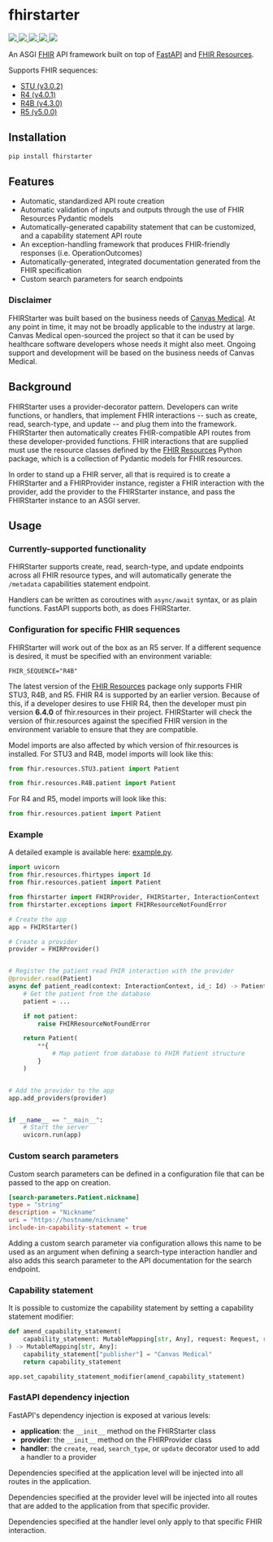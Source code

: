 # fhirstarter

<p>
  <a href="https://github.com/canvas-medical/fhirstarter/actions/workflows/test.yml">
    <img src="https://github.com/canvas-medical/fhirstarter/actions/workflows/test.yml/badge.svg">
  </a>
  <a href="https://pypi.org/project/fhirstarter/">
    <img src="https://img.shields.io/pypi/v/fhirstarter">
  </a>
  <a href="https://pypi.org/project/fhirstarter/">
    <img src="https://img.shields.io/pypi/pyversions/fhirstarter">
  </a>
  <a href="https://pypi.org/project/fhirstarter/">
    <img src="https://img.shields.io/pypi/l/fhirstarter">
  </a>
  <a href="https://github.com/psf/black">
    <img src="https://img.shields.io/badge/code%20style-black-000000">
  </a>
</p>

An ASGI [FHIR](https://hl7.org/fhir/) API framework built on top of [FastAPI](https://fastapi.tiangolo.com) and
[FHIR Resources](https://pypi.org/project/fhir.resources/).

Supports FHIR sequences:
* [STU (v3.0.2)](https://hl7.org/fhir/STU3/)
* [R4 (v4.0.1)](https://hl7.org/fhir/R4/)
* [R4B (v4.3.0)](https://hl7.org/fhir/R4B/)
* [R5 (v5.0.0)](https://hl7.org/fhir/R5/)

## Installation

```bash
pip install fhirstarter
```

## Features

* Automatic, standardized API route creation
* Automatic validation of inputs and outputs through the use of FHIR Resources Pydantic models
* Automatically-generated capability statement that can be customized, and a capability statement
  API route
* An exception-handling framework that produces FHIR-friendly responses (i.e. OperationOutcomes)
* Automatically-generated, integrated documentation generated from the FHIR specification
* Custom search parameters for search endpoints

### Disclaimer

FHIRStarter was built based on the business needs of
[Canvas Medical](https://www.canvasmedical.com). At any point in time, it may not be broadly
applicable to the industry at large. Canvas Medical open-sourced the project so that it can be used
by healthcare software developers whose needs it might also meet. Ongoing support and development
will be based on the business needs of Canvas Medical.

## Background

FHIRStarter uses a provider-decorator pattern. Developers can write functions, or handlers, that
implement FHIR interactions -- such as create, read, search-type, and update -- and plug them into
the framework. FHIRStarter then automatically creates FHIR-compatible API routes from these
developer-provided functions. FHIR interactions that are supplied must use the resource classes
defined by the [FHIR Resources](https://pypi.org/project/fhir.resources/) Python package, which is a
collection of Pydantic models for FHIR resources.

In order to stand up a FHIR server, all that is required is to create a FHIRStarter and a
FHIRProvider instance, register a FHIR interaction with the provider, add the provider to the
FHIRStarter instance, and pass the FHIRStarter instance to an ASGI server.

## Usage

### Currently-supported functionality

FHIRStarter supports create, read, search-type, and update endpoints across all FHIR resource
types, and will automatically generate the `/metadata` capabilities statement endpoint.

Handlers can be written as coroutines with `async/await` syntax, or as plain functions. FastAPI
supports both, as does FHIRStarter.

### Configuration for specific FHIR sequences

FHIRStarter will work out of the box as an R5 server. If a different sequence is desired, it must be
specified with an environment variable:

```shell
FHIR_SEQUENCE="R4B"
```

The latest version of the [FHIR Resources](https://pypi.org/project/fhir.resources/) package only
supports FHIR STU3, R4B, and R5. FHIR R4 is supported by an earlier version. Because of this, if a
developer desires to use FHIR R4, then the developer must pin version **6.4.0** of fhir.resources in
their project. FHIRStarter will check the version of fhir.resources against the specified FHIR
version in the environment variable to ensure that they are compatible.

Model imports are also affected by which version of fhir.resources is installed. For STU3 and R4B,
model imports will look like this:

```python
from fhir.resources.STU3.patient import Patient
```
```python
from fhir.resources.R4B.patient import Patient
```

For R4 and R5, model imports will look like this:

```python
from fhir.resources.patient import Patient
```

### Example

A detailed example is available here: [example.py](https://github.com/canvas-medical/fhirstarter/blob/main/fhirstarter/scripts/example.py).

```python
import uvicorn
from fhir.resources.fhirtypes import Id
from fhir.resources.patient import Patient

from fhirstarter import FHIRProvider, FHIRStarter, InteractionContext
from fhirstarter.exceptions import FHIRResourceNotFoundError

# Create the app
app = FHIRStarter()

# Create a provider
provider = FHIRProvider()


# Register the patient read FHIR interaction with the provider
@provider.read(Patient)
async def patient_read(context: InteractionContext, id_: Id) -> Patient:
    # Get the patient from the database
    patient = ...

    if not patient:
        raise FHIRResourceNotFoundError

    return Patient(
        **{
            # Map patient from database to FHIR Patient structure
        }
    )


# Add the provider to the app
app.add_providers(provider)


if __name__ == "__main__":
    # Start the server
    uvicorn.run(app)
```

### Custom search parameters

Custom search parameters can be defined in a configuration file that can be passed to the app on
creation.

```toml
[search-parameters.Patient.nickname]
type = "string"
description = "Nickname"
uri = "https://hostname/nickname"
include-in-capability-statement = true
```

Adding a custom search parameter via configuration allows this name to be used as an argument when
defining a search-type interaction handler and also adds this search parameter to the API
documentation for the search endpoint.

### Capability statement

It is possible to customize the capability statement by setting a capability statement modifier:

```python
def amend_capability_statement(
    capability_statement: MutableMapping[str, Any], request: Request, response: Response
) -> MutableMapping[str, Any]:
    capability_statement["publisher"] = "Canvas Medical"
    return capability_statement

app.set_capability_statement_modifier(amend_capability_statement)
```

### FastAPI dependency injection

FastAPI's dependency injection is exposed at various levels:

* **application**: the `__init__` method on the FHIRStarter class
* **provider**: the `__init__` method on the FHIRProvider class
* **handler**: the `create`, `read`, `search_type`, or `update` decorator used to add a handler to a provider

Dependencies specified at the application level will be injected into all routes in the application.

Dependencies specified at the provider level will be injected into all routes that are added to
the application from that specific provider.

Dependencies specified at the handler level only apply to that specific FHIR interaction.
